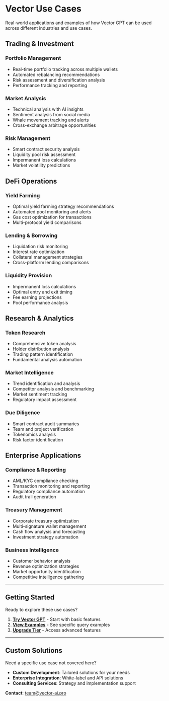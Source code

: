 # Vector Use Cases

Real-world applications and examples of how Vector GPT can be used across different industries and use cases.

## **Trading & Investment**

### **Portfolio Management**
- Real-time portfolio tracking across multiple wallets
- Automated rebalancing recommendations
- Risk assessment and diversification analysis
- Performance tracking and reporting

### **Market Analysis**
- Technical analysis with AI insights
- Sentiment analysis from social media
- Whale movement tracking and alerts
- Cross-exchange arbitrage opportunities

### **Risk Management**
- Smart contract security analysis
- Liquidity pool risk assessment
- Impermanent loss calculations
- Market volatility predictions

## **DeFi Operations**

### **Yield Farming**
- Optimal yield farming strategy recommendations
- Automated pool monitoring and alerts
- Gas cost optimization for transactions
- Multi-protocol yield comparisons

### **Lending & Borrowing**
- Liquidation risk monitoring
- Interest rate optimization
- Collateral management strategies
- Cross-platform lending comparisons

### **Liquidity Provision**
- Impermanent loss calculations
- Optimal entry and exit timing
- Fee earning projections
- Pool performance analysis

## **Research & Analytics**

### **Token Research**
- Comprehensive token analysis
- Holder distribution analysis
- Trading pattern identification
- Fundamental analysis automation

### **Market Intelligence**
- Trend identification and analysis
- Competitor analysis and benchmarking
- Market sentiment tracking
- Regulatory impact assessment

### **Due Diligence**
- Smart contract audit summaries
- Team and project verification
- Tokenomics analysis
- Risk factor identification

## **Enterprise Applications**

### **Compliance & Reporting**
- AML/KYC compliance checking
- Transaction monitoring and reporting
- Regulatory compliance automation
- Audit trail generation

### **Treasury Management**
- Corporate treasury optimization
- Multi-signature wallet management
- Cash flow analysis and forecasting
- Investment strategy automation

### **Business Intelligence**
- Customer behavior analysis
- Revenue optimization strategies
- Market opportunity identification
- Competitive intelligence gathering

---

## **Getting Started**

Ready to explore these use cases?

1. **[Try Vector GPT](https://vector-ai.pro)** - Start with basic features
2. **[View Examples](example-queries.md)** - See specific query examples
3. **[Upgrade Tier](../../token-and-economics/staking.md)** - Access advanced features

---

## **Custom Solutions**

Need a specific use case not covered here?

- **Custom Development**: Tailored solutions for your needs
- **Enterprise Integration**: White-label and API solutions
- **Consulting Services**: Strategy and implementation support

**Contact**: team@vector-ai.pro
